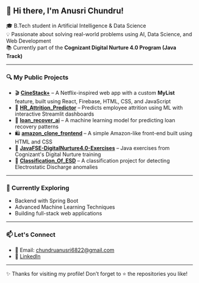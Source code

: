 ## 👋 Hi there, I'm Anusri Chundru!

🎓 B.Tech student in Artificial Intelligence & Data Science  
💡 Passionate about solving real-world problems using AI, Data Science, and Web Development  
📚 Currently part of the **Cognizant Digital Nurture 4.0 Program (Java Track)**

---

### 🔍 My Public Projects
- 🎬 **[CineStack+](https://github.com/Anusri-26/CineStack)** – A Netflix-inspired web app with a custom **MyList** feature, built using React, Firebase, HTML, CSS, and JavaScript  
- 🎯 **[HR_Attrition_Predictor](https://github.com/Anusri-26/HR_Attrition_Predictor)** – Predicts employee attrition using ML with interactive Streamlit dashboards  
- 💸 **[loan_recover_ai](https://github.com/Anusri-26/loan_recover_ai)** – A machine learning model for predicting loan recovery patterns  
- 🛍️ **[amazon_clone_frontend](https://github.com/Anusri-26/amazon_clone_frontend)** – A simple Amazon-like front-end built using HTML and CSS  
- 🧪 **[JavaFSE-DigitalNurture4.0-Exercises](https://github.com/Anusri-26/JavaFSE-DigitalNurture4.0-Exercises)** – Java exercises from Cognizant's Digital Nurture training  
- 🔬 **[Classification_Of_ESD](https://github.com/Anusri-26/Classification_Of_ESD)** – A classification project for detecting Electrostatic Discharge anomalies  

---

### 🌱 Currently Exploring

- Backend with Spring Boot  
- Advanced Machine Learning Techniques  
- Building full-stack web applications

---

### 📫 Let's Connect

- 📧 Email: [chundruanusri6822@gmail.com](mailto:chundruanusri6822@gmail.com)
- 💼 [LinkedIn](https://www.linkedin.com/in/chundru-anusri-b5a967256/)

---

✨ Thanks for visiting my profile! Don’t forget to ⭐️ the repositories you like!

